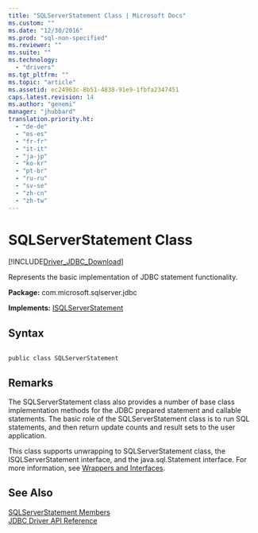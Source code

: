 ```yaml
---
title: "SQLServerStatement Class | Microsoft Docs"
ms.custom: ""
ms.date: "12/30/2016"
ms.prod: "sql-non-specified"
ms.reviewer: ""
ms.suite: ""
ms.technology: 
  - "drivers"
ms.tgt_pltfrm: ""
ms.topic: "article"
ms.assetid: ec24963c-8b51-4838-91e9-1fbfa2347451
caps.latest.revision: 14
ms.author: "genemi"
manager: "jhubbard"
translation.priority.ht: 
  - "de-de"
  - "es-es"
  - "fr-fr"
  - "it-it"
  - "ja-jp"
  - "ko-kr"
  - "pt-br"
  - "ru-ru"
  - "sv-se"
  - "zh-cn"
  - "zh-tw"
---
```

# SQLServerStatement Class
[!INCLUDE[Driver_JDBC_Download](../../../connect/jdbc/includes)]

  Represents the basic implementation of JDBC statement functionality.  
  
 **Package:** com.microsoft.sqlserver.jdbc  
  
 **Implements:** [ISQLServerStatement](../../../connect/jdbc/reference/isqlserverstatement-interface.md)  
  
## Syntax  
  
```  
  
public class SQLServerStatement  
```  
  
## Remarks  
 The SQLServerStatement class also provides a number of base class implementation methods for the JDBC prepared statement and callable statements. The basic role of the SQLServerStatement class is to run SQL statements, and then return update counts and result sets to the user application.  
  
 This class supports unwrapping to SQLServerStatement class, the ISQLServerStatement interface, and the java.sql.Statement interface. For more information, see [Wrappers and Interfaces](../../../connect/jdbc/wrappers-and-interfaces.md).  
  
## See Also  
 [SQLServerStatement Members](../../../connect/jdbc/reference/sqlserverstatement-members.md)   
 [JDBC Driver API Reference](../../../connect/jdbc/reference/jdbc-driver-api-reference.md)  
  
  